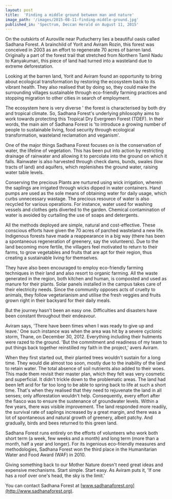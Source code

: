 ```yaml
---
layout: post
title:  'Finding a middle ground between man and nature'
image_path: '/images/2015-08-11-finding-middle-ground.jpg'
published_in: 'Spectrum, Deccan Herald on August 11, 2015'
---
```


On the outskirts of Auroville near Puducherry lies a beautiful oasis called Sadhana Forest. A brainchild of Yorit and Aviram Rozin, this forest was conceived in 2003 as an effort to regenerate 70 acres of barren land. Originally a part of the forest trail that stretched from Northern Tamil Nadu to Kanyakumari, this piece of land had turned into a wasteland due to extreme deforestation. <!--more-->

Looking at the barren land, Yorit and Aviram found an opportunity to bring about ecological transformation by restoring the ecosystem back to its vibrant health. They also realised that by doing so, they could make the surrounding villages sustainable through eco-friendly farming practices and stopping migration to other cities in search of employment.

The ecosystem here is very diverse ' the forest is characterised by both dry and tropical climate. So, Sadhana Forest's underlying philosophy aims to work
towards protecting this Tropical Dry Evergreen Forest (TDEF). In their words, the main aim of Sadhana Forest is 'to introduce a growing number of people to sustainable living, food security through ecological transformation, wasteland reclamation and veganism'.

One of the major things Sadhana Forest focuses on is the conservation of water, the lifeline of vegetation. This has been put into action by restricting drainage of rainwater and allowing it to percolate into the ground on which it falls. Rainwater is also harvested through check dams, bunds, swales (low tracts of land) and aquifers, which replenishes the ground water, raising water table levels.


Conserving the precious
Plants are nurtured using wick irrigation, wherein the saplings are irrigated through wicks dipped in water containers. Hand pumps are used as the sole means of obtaining water for daily usage, which curbs unnecessary wastage. The precious resource of water is also recycled for various operations. For instance, water used for washing vessels and clothes gets diverted to the garden. Chemical contamination of water is avoided by curtailing the use of soaps and detergents.

All the methods deployed are simple, natural and cost-effective. These conscious efforts have given the 70 acres of parched wasteland a new life. Indigenous forests have made a reappearance in a big way (there has been a spontaneous regeneration of greenery, say the volunteers). Due to the land becoming more fertile, the
villagers feel motivated to return to their farms, to grow vegetables and fruits that are apt for their region, thus creating a sustainable living for themselves.

They have also been encouraged to employ eco-friendly farming techniques in their land and also resort to organic farming. All the waste generated in the region, both kitchen and human, is composted and used as manure for their plants. Solar panels installed in the campus takes care of their electricity needs. Since the community opposes acts of cruelty to animals, they follow vegetarianism and utilise the fresh veggies and fruits grown right in their backyard for their daily meals.

But the journey hasn't been an easy one.  Difficulties and disasters have been constant throughout their endeavour.

Aviram says, 'There have been times when I was ready to give up and leave.' One such instance was when the area was hit by a severe cyclonic storm, Thane, on December 30, 2012. Everything including their hutments were razed to the ground. 'But the commitment and readiness of my team to put things back together
reinstilled my faith in the project,' avers Aviram.

When they first started out, their planted trees wouldn't sustain for a long time. They would die almost too soon, mostly due to the inability of the land to retain water. The total absence of soil nutrients also added to their woes. This made them revisit their master plan, which they felt was very cosmetic and superficial. It didn't trickle down to the problematic areas. The land had been left arid for far too long to be able to spring back to life at such a short time. That's when they realised that they need to rejuvenate the land in all senses; only afforestation wouldn't help.
Consequently, every effort after the fiasco was to ensure the sustenance of  groundwater levels. Within a few years, there was visible improvement. The land responded more readily, the survival rate of saplings increased by a great margin, and there was a lot of spontaneous and natural growth of greenery, albeit patchy. And gradually, birds and bees returned to this green land.

Sadhana Forest runs entirely on the efforts of volunteers who work both short term (a week, few weeks and a month) and long term (more than a month, half a year and longer). For its ingenious eco-friendly measures and methodologies, Sadhana Forest won the third place in the Humanitarian Water and Food Award (WAF) in 2010.

Giving something back to our Mother Nature doesn't need great ideas and expensive mechanisms. Start simple. Start easy. As Aviram puts it, 'If one has a roof over one's head, the sky is the limit.'

You can contact Sadhana Forest at [www.sadhanaforest.org](http://www.sadhanaforest.org).
